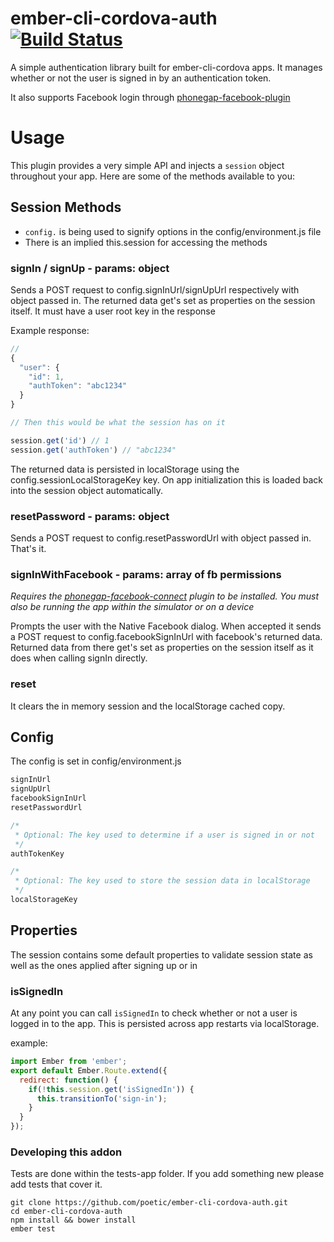 # ember-cli-cordova-auth [![Build Status](https://travis-ci.org/poetic/ember-cli-cordova-auth.svg?branch=master)](https://travis-ci.org/poetic/ember-cli-cordova-auth)

A simple authentication library built for ember-cli-cordova apps. It manages
whether or not the user is signed in by an authentication token.

It also supports Facebook login through [phonegap-facebook-plugin](https://github.com/phonegap/phonegap-facebook-plugin)

# Usage

This plugin provides a very simple API and injects a `session` object throughout
your app. Here are some of the methods available to you:

## Session Methods

* `config.` is being used to signify options in the config/environment.js file
* There is an implied this.session for accessing the methods


### **signIn / signUp - params: object**

Sends a POST request to config.signInUrl/signUpUrl respectively with object
passed in. The returned data get's set as properties on the session itself. It must
have a user root key in the response

Example response:

```js
//
{
  "user": {
    "id": 1,
    "authToken": "abc1234"
  }
}

// Then this would be what the session has on it

session.get('id') // 1
session.get('authToken') // "abc1234"
```

The returned data is persisted in localStorage using the
config.sessionLocalStorageKey key. On app initialization this is loaded back
into the session object automatically.

### **resetPassword - params: object**

Sends a POST request to config.resetPasswordUrl with object passed in. That's
it.

### **signInWithFacebook - params: array of fb permissions**
 
*Requires the
[phonegap-facebook-connect](https://github.com/Wizcorp/phonegap-facebook-plugin)
plugin to be installed. You must also be running the app within the simulator or
on a device*

Prompts the user with the Native Facebook dialog. When accepted it sends a
POST request to config.facebookSignInUrl with facebook's returned data.
Returned data from there get's set as properties on the session itself as it
does when calling signIn directly.

### **reset**

It clears the in memory session and the localStorage cached copy. 

## Config

The config is set in config/environment.js

```js
signInUrl
signUpUrl
facebookSignInUrl
resetPasswordUrl

/*
 * Optional: The key used to determine if a user is signed in or not
 */
authTokenKey

/*
 * Optional: The key used to store the session data in localStorage
 */
localStorageKey
```

## Properties

The session contains some default properties to validate session state as well
as the ones applied after signing up or in

### **isSignedIn**

At any point you can call `isSignedIn` to check whether or not a user is logged
in to the app. This is persisted across app restarts via localStorage.

example:

```js
import Ember from 'ember';
export default Ember.Route.extend({
  redirect: function() {
    if(!this.session.get('isSignedIn')) {
      this.transitionTo('sign-in');
    }
  }
});
```


### Developing this addon

Tests are done within the tests-app folder. If you add something new please add
tests that cover it.

```
git clone https://github.com/poetic/ember-cli-cordova-auth.git
cd ember-cli-cordova-auth
npm install && bower install
ember test
```


